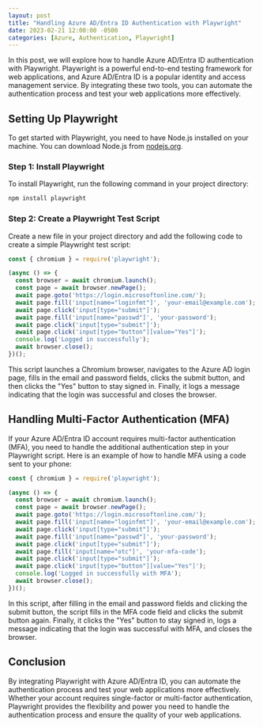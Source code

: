 ```yaml
---
layout: post
title: "Handling Azure AD/Entra ID Authentication with Playwright"
date: 2023-02-21 12:00:00 -0500
categories: [Azure, Authentication, Playwright]
---
```


In this post, we will explore how to handle Azure AD/Entra ID authentication with Playwright. Playwright is a powerful end-to-end testing framework for web applications, and Azure AD/Entra ID is a popular identity and access management service. By integrating these two tools, you can automate the authentication process and test your web applications more effectively.

## Setting Up Playwright

To get started with Playwright, you need to have Node.js installed on your machine. You can download Node.js from [nodejs.org](https://nodejs.org/).

### Step 1: Install Playwright

To install Playwright, run the following command in your project directory:

```sh
npm install playwright
```

### Step 2: Create a Playwright Test Script

Create a new file in your project directory and add the following code to create a simple Playwright test script:

```js
const { chromium } = require('playwright');

(async () => {
  const browser = await chromium.launch();
  const page = await browser.newPage();
  await page.goto('https://login.microsoftonline.com/');
  await page.fill('input[name="loginfmt"]', 'your-email@example.com');
  await page.click('input[type="submit"]');
  await page.fill('input[name="passwd"]', 'your-password');
  await page.click('input[type="submit"]');
  await page.click('input[type="button"][value="Yes"]');
  console.log('Logged in successfully');
  await browser.close();
})();
```

This script launches a Chromium browser, navigates to the Azure AD login page, fills in the email and password fields, clicks the submit button, and then clicks the "Yes" button to stay signed in. Finally, it logs a message indicating that the login was successful and closes the browser.

## Handling Multi-Factor Authentication (MFA)

If your Azure AD/Entra ID account requires multi-factor authentication (MFA), you need to handle the additional authentication step in your Playwright script. Here is an example of how to handle MFA using a code sent to your phone:

```js
const { chromium } = require('playwright');

(async () => {
  const browser = await chromium.launch();
  const page = await browser.newPage();
  await page.goto('https://login.microsoftonline.com/');
  await page.fill('input[name="loginfmt"]', 'your-email@example.com');
  await page.click('input[type="submit"]');
  await page.fill('input[name="passwd"]', 'your-password');
  await page.click('input[type="submit"]');
  await page.fill('input[name="otc"]', 'your-mfa-code');
  await page.click('input[type="submit"]');
  await page.click('input[type="button"][value="Yes"]');
  console.log('Logged in successfully with MFA');
  await browser.close();
})();
```

In this script, after filling in the email and password fields and clicking the submit button, the script fills in the MFA code field and clicks the submit button again. Finally, it clicks the "Yes" button to stay signed in, logs a message indicating that the login was successful with MFA, and closes the browser.

## Conclusion

By integrating Playwright with Azure AD/Entra ID, you can automate the authentication process and test your web applications more effectively. Whether your account requires single-factor or multi-factor authentication, Playwright provides the flexibility and power you need to handle the authentication process and ensure the quality of your web applications.
